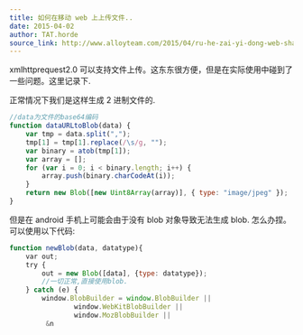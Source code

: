 ```yaml
---
title: 如何在移动 web 上上传文件..
date: 2015-04-02
author: TAT.horde
source_link: http://www.alloyteam.com/2015/04/ru-he-zai-yi-dong-web-shang-shang-chuan-wen-jian/
---
```


<!-- {% raw %} - for jekyll -->

xmlhttprequest2.0 可以支持文件上传。这东东很方便，但是在实际使用中碰到了一些问题。这里记录下.

正常情况下我们是这样生成 2 进制文件的.

```javascript
//data为文件的base64编码
function dataURLtoBlob(data) {
    var tmp = data.split(",");
    tmp[1] = tmp[1].replace(/\s/g, "");
    var binary = atob(tmp[1]);
    var array = [];
    for (var i = 0; i < binary.length; i++) {
        array.push(binary.charCodeAt(i));
    }
    return new Blob([new Uint8Array(array)], { type: "image/jpeg" });
}
```

但是在 android 手机上可能会由于没有 blob 对象导致无法生成 blob. 怎么办捏。可以使用以下代码:

```javascript
function newBlob(data, datatype){
    var out;
    try {
        out = new Blob([data], {type: datatype});
        //一切正常,直接使用blob.
    } catch (e) {
        window.BlobBuilder = window.BlobBuilder ||
                window.WebKitBlobBuilder ||
                window.MozBlobBuilder ||
         &n
```


<!-- {% endraw %} - for jekyll -->